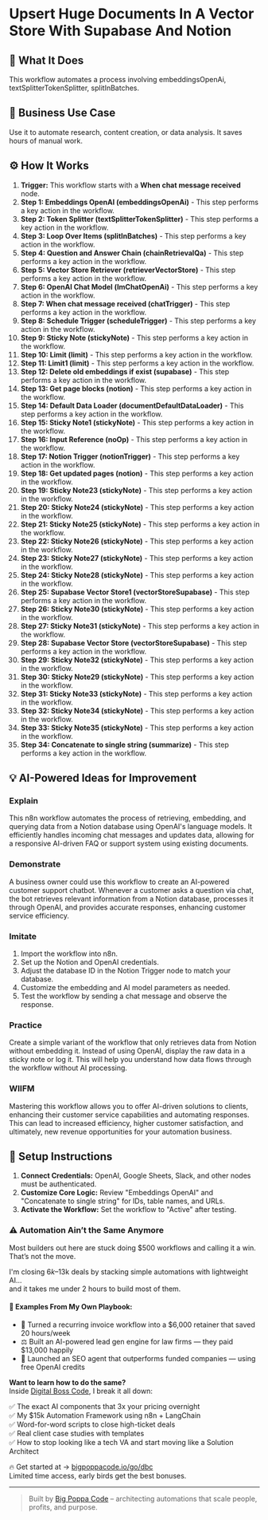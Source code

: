 # Upsert Huge Documents In A Vector Store With Supabase And Notion

## 🚀 What It Does
This workflow automates a process involving embeddingsOpenAi, textSplitterTokenSplitter, splitInBatches.

## 💼 Business Use Case
Use it to automate research, content creation, or data analysis. It saves hours of manual work.

## ⚙️ How It Works
1.  **Trigger:** This workflow starts with a **When chat message received** node.
2. **Step 1: Embeddings OpenAI (embeddingsOpenAi)** - This step performs a key action in the workflow.
3. **Step 2: Token Splitter (textSplitterTokenSplitter)** - This step performs a key action in the workflow.
4. **Step 3: Loop Over Items (splitInBatches)** - This step performs a key action in the workflow.
5. **Step 4: Question and Answer Chain (chainRetrievalQa)** - This step performs a key action in the workflow.
6. **Step 5: Vector Store Retriever (retrieverVectorStore)** - This step performs a key action in the workflow.
7. **Step 6: OpenAI Chat Model (lmChatOpenAi)** - This step performs a key action in the workflow.
8. **Step 7: When chat message received (chatTrigger)** - This step performs a key action in the workflow.
9. **Step 8: Schedule Trigger (scheduleTrigger)** - This step performs a key action in the workflow.
10. **Step 9: Sticky Note (stickyNote)** - This step performs a key action in the workflow.
11. **Step 10: Limit (limit)** - This step performs a key action in the workflow.
12. **Step 11: Limit1 (limit)** - This step performs a key action in the workflow.
13. **Step 12: Delete old embeddings if exist (supabase)** - This step performs a key action in the workflow.
14. **Step 13: Get page blocks (notion)** - This step performs a key action in the workflow.
15. **Step 14: Default Data Loader (documentDefaultDataLoader)** - This step performs a key action in the workflow.
16. **Step 15: Sticky Note1 (stickyNote)** - This step performs a key action in the workflow.
17. **Step 16: Input Reference (noOp)** - This step performs a key action in the workflow.
18. **Step 17: Notion Trigger (notionTrigger)** - This step performs a key action in the workflow.
19. **Step 18: Get updated pages (notion)** - This step performs a key action in the workflow.
20. **Step 19: Sticky Note23 (stickyNote)** - This step performs a key action in the workflow.
21. **Step 20: Sticky Note24 (stickyNote)** - This step performs a key action in the workflow.
22. **Step 21: Sticky Note25 (stickyNote)** - This step performs a key action in the workflow.
23. **Step 22: Sticky Note26 (stickyNote)** - This step performs a key action in the workflow.
24. **Step 23: Sticky Note27 (stickyNote)** - This step performs a key action in the workflow.
25. **Step 24: Sticky Note28 (stickyNote)** - This step performs a key action in the workflow.
26. **Step 25: Supabase Vector Store1 (vectorStoreSupabase)** - This step performs a key action in the workflow.
27. **Step 26: Sticky Note30 (stickyNote)** - This step performs a key action in the workflow.
28. **Step 27: Sticky Note31 (stickyNote)** - This step performs a key action in the workflow.
29. **Step 28: Supabase Vector Store (vectorStoreSupabase)** - This step performs a key action in the workflow.
30. **Step 29: Sticky Note32 (stickyNote)** - This step performs a key action in the workflow.
31. **Step 30: Sticky Note29 (stickyNote)** - This step performs a key action in the workflow.
32. **Step 31: Sticky Note33 (stickyNote)** - This step performs a key action in the workflow.
33. **Step 32: Sticky Note34 (stickyNote)** - This step performs a key action in the workflow.
34. **Step 33: Sticky Note35 (stickyNote)** - This step performs a key action in the workflow.
35. **Step 34: Concatenate to single string (summarize)** - This step performs a key action in the workflow.

## 💡 AI-Powered Ideas for Improvement
### Explain
This n8n workflow automates the process of retrieving, embedding, and querying data from a Notion database using OpenAI's language models. It efficiently handles incoming chat messages and updates data, allowing for a responsive AI-driven FAQ or support system using existing documents.

### Demonstrate
A business owner could use this workflow to create an AI-powered customer support chatbot. Whenever a customer asks a question via chat, the bot retrieves relevant information from a Notion database, processes it through OpenAI, and provides accurate responses, enhancing customer service efficiency.

### Imitate
1. Import the workflow into n8n.
2. Set up the Notion and OpenAI credentials.
3. Adjust the database ID in the Notion Trigger node to match your database.
4. Customize the embedding and AI model parameters as needed.
5. Test the workflow by sending a chat message and observe the response.

### Practice
Create a simple variant of the workflow that only retrieves data from Notion without embedding it. Instead of using OpenAI, display the raw data in a sticky note or log it. This will help you understand how data flows through the workflow without AI processing.

### WIIFM
Mastering this workflow allows you to offer AI-driven solutions to clients, enhancing their customer service capabilities and automating responses. This can lead to increased efficiency, higher customer satisfaction, and ultimately, new revenue opportunities for your automation business.

## 🔧 Setup Instructions
1. **Connect Credentials:** OpenAI, Google Sheets, Slack, and other nodes must be authenticated.
2. **Customize Core Logic:** Review "Embeddings OpenAI" and "Concatenate to single string" for IDs, table names, and URLs.
3. **Activate the Workflow:** Set the workflow to "Active" after testing.

### ⚠️ Automation Ain’t the Same Anymore

Most builders out here are stuck doing $500 workflows and calling it a win.  
That’s not the move.  

I'm closing $6k–$13k deals by stacking simple automations with lightweight AI...  
and it takes me under 2 hours to build most of them.

#### 🧠 Examples From My Own Playbook:
- 🔁 Turned a recurring invoice workflow into a $6,000 retainer that saved 20 hours/week  
- ⚖️ Built an AI-powered lead gen engine for law firms — they paid $13,000 happily  
- 🚀 Launched an SEO agent that outperforms funded companies — using free OpenAI credits  

**Want to learn how to do the same?**  
Inside [Digital Boss Code](https://bigpoppacode.io/go/dbc), I break it all down:

✅ The exact AI components that 3x your pricing overnight  
✅ My $15k Automation Framework using n8n + LangChain  
✅ Word-for-word scripts to close high-ticket deals  
✅ Real client case studies with templates  
✅ How to stop looking like a tech VA and start moving like a Solution Architect  

🔥 Get started at → [bigpoppacode.io/go/dbc](https://bigpoppacode.io/go/dbc)  
Limited time access, early birds get the best bonuses.

---
> Built by [Big Poppa Code](https://bigpoppacode.io) – architecting automations that scale people, profits, and purpose.
